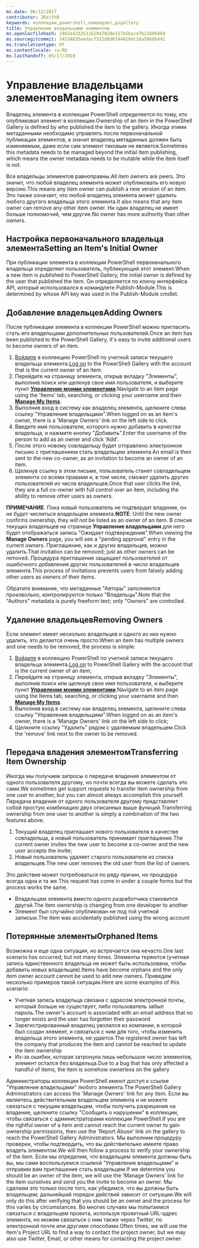 ```yaml
---
ms.date: 06/12/2017
contributor: JKeithB
keywords: коллекции,powershell,командлет,psgallery
title: Управление владельцами элементов
ms.openlocfilehash: 10d2a433253162847028e157b5bac47b23406469
ms.sourcegitcommit: 54534635eedacf531d8d6344019dc16a50b8b441
ms.translationtype: HT
ms.contentlocale: ru-RU
ms.lasthandoff: 05/17/2018
---
```

# <a name="managing-item-owners"></a><span data-ttu-id="28697-103">Управление владельцами элементов</span><span class="sxs-lookup"><span data-stu-id="28697-103">Managing item owners</span></span>

<span data-ttu-id="28697-104">Владелец элемента в коллекции PowerShell определяется по тому, кто опубликовал элемент в коллекции.</span><span class="sxs-lookup"><span data-stu-id="28697-104">Ownership of an item in the PowerShell Gallery is defined by who published the item to the gallery.</span></span>
<span data-ttu-id="28697-105">Иногда этими метаданными необходимо управлять после первоначальной публикации элементов, а значит владелец метаданных должен быть изменяемым, даже если сам элемент таковым не является.</span><span class="sxs-lookup"><span data-stu-id="28697-105">Sometimes this metadata needs to be managed beyond the initial item publishing, which means the owner metadata needs to be mutable while the item itself is not.</span></span>

<span data-ttu-id="28697-106">Все владельцы элементов равноправны.</span><span class="sxs-lookup"><span data-stu-id="28697-106">All item owners are peers.</span></span>
<span data-ttu-id="28697-107">Это значит, что любой владелец элемента может опубликовать его новую версию.</span><span class="sxs-lookup"><span data-stu-id="28697-107">This means any item owner can publish a new version of an item.</span></span> <span data-ttu-id="28697-108">Это также означает, что любой владелец элемента может удалить любого другого владельца этого элемента.</span><span class="sxs-lookup"><span data-stu-id="28697-108">It also means that any item owner can remove any other item owner.</span></span>
<span data-ttu-id="28697-109">Ни один владелец не имеет больше полномочий, чем другие.</span><span class="sxs-lookup"><span data-stu-id="28697-109">No owner has more authority than other owners.</span></span>

## <a name="setting-an-items-initial-owner"></a><span data-ttu-id="28697-110">Настройка первоначального владельца элемента</span><span class="sxs-lookup"><span data-stu-id="28697-110">Setting an Item's Initial Owner</span></span>

<span data-ttu-id="28697-111">При публикации элемента в коллекции PowerShell первоначального владельца определяет пользователь, публикующий этот элемент.</span><span class="sxs-lookup"><span data-stu-id="28697-111">When a new item is published to PowerShell Gallery, the initial owner is defined by the user that published the item.</span></span> <span data-ttu-id="28697-112">Он определяется по ключу интерфейса API, который использовался в командлете Publish-Module.</span><span class="sxs-lookup"><span data-stu-id="28697-112">This is determined by whose API key was used in the Publish-Module cmdlet.</span></span>

## <a name="adding-owners"></a><span data-ttu-id="28697-113">Добавление владельцев</span><span class="sxs-lookup"><span data-stu-id="28697-113">Adding Owners</span></span>

<span data-ttu-id="28697-114">После публикации элемента в коллекции PowerShell можно пригласить стать его владельцами дополнительных пользователей.</span><span class="sxs-lookup"><span data-stu-id="28697-114">Once an item has been published to the PowerShell Gallery, it's easy to invite additional users to become owners of an item.</span></span>

1. <span data-ttu-id="28697-115">[Войдите](https://powershellgallery.com/users/account/LogOn) в коллекцию PowerShell по учетной записи текущего владельца элемента.</span><span class="sxs-lookup"><span data-stu-id="28697-115">[Log on](https://powershellgallery.com/users/account/LogOn) to the PowerShell Gallery with the account that is the current owner of an item.</span></span>
2. <span data-ttu-id="28697-116">Перейдите на страницу элемента, открыв вкладку "Элементы", выполнив поиск или щелкнув свое имя пользователя, и выберите пункт [**Управление моими элементами**](https://www.powershellgallery.com/account/Packages).</span><span class="sxs-lookup"><span data-stu-id="28697-116">Navigate to an item page using the 'Items' tab, searching, or clicking your username and then [**Manage My Items**](https://www.powershellgallery.com/account/Packages).</span></span>
3. <span data-ttu-id="28697-117">Выполнив вход в систему как владелец элемента, щелкните слева ссылку "Управление владельцами".</span><span class="sxs-lookup"><span data-stu-id="28697-117">When logged on as an item's owner, there is a 'Manage Owners' link on the left side to click.</span></span>
4. <span data-ttu-id="28697-118">Введите имя пользователя, которого нужно добавить в качестве владельца, и нажмите кнопку "Добавить".</span><span class="sxs-lookup"><span data-stu-id="28697-118">Enter the username of the person to add as an owner and click 'Add'.</span></span>
5. <span data-ttu-id="28697-119">После этого новому совладельцу будет отправлено электронное письмо с приглашением стать владельцем элемента.</span><span class="sxs-lookup"><span data-stu-id="28697-119">An email is then sent to the new co-owner, as an invitation to become an owner of an item.</span></span>
6. <span data-ttu-id="28697-120">Щелкнув ссылку в этом письме, пользователь станет совладельцем элемента со всеми правами и, в том числе, сможет удалить других пользователей из числа владельцев.</span><span class="sxs-lookup"><span data-stu-id="28697-120">Once that user clicks the link, they are a full co-owner with full control over an item, including the ability to remove other users as owners.</span></span>

<span data-ttu-id="28697-121">**ПРИМЕЧАНИЕ**. Пока новый пользователь не подтвердит владение, он *не будет* числиться владельцем элемента.</span><span class="sxs-lookup"><span data-stu-id="28697-121">**NOTE**: Until the new owner confirms ownership, they *will not* be listed as an owner of an item.</span></span>
<span data-ttu-id="28697-122">В списке текущих владельцев на странице **Управление владельцами** для него будет отображаться запись "Ожидает подтверждения".</span><span class="sxs-lookup"><span data-stu-id="28697-122">When viewing the **Manage Owners** page, you will see a "pending approval" entry in the current owners.</span></span>
<span data-ttu-id="28697-123">Приглашение, как и других владельцев, можно удалить.</span><span class="sxs-lookup"><span data-stu-id="28697-123">That invitation can be removed; just as other owners can be removed.</span></span>
<span data-ttu-id="28697-124">Процедура приглашения защищает пользователей от ошибочного добавления других пользователей в число владельцев элемента.</span><span class="sxs-lookup"><span data-stu-id="28697-124">This process of invitations prevents users from falsely adding other users as owners of their items.</span></span>

<span data-ttu-id="28697-125">Обратите внимание, что метаданные "Авторы" заполняются произвольно, контролируются только "Владельцы".</span><span class="sxs-lookup"><span data-stu-id="28697-125">Note that the "Authors" metadata is purely freeform text; only "Owners" are controlled.</span></span>


## <a name="removing-owners"></a><span data-ttu-id="28697-126">Удаление владельцев</span><span class="sxs-lookup"><span data-stu-id="28697-126">Removing Owners</span></span>

<span data-ttu-id="28697-127">Если элемент имеет несколько владельцев и одного из них нужно удалить, это делается очень просто:</span><span class="sxs-lookup"><span data-stu-id="28697-127">When an item has multiple owners and one needs to be removed, the process is simple:</span></span>

1. <span data-ttu-id="28697-128">[Войдите](https://powershellgallery.com/users/account/LogOn) в коллекцию PowerShell по учетной записи текущего владельца элемента.</span><span class="sxs-lookup"><span data-stu-id="28697-128">[Log on](https://powershellgallery.com/users/account/LogOn) to PowerShell Gallery with the account that is the current owner of an item;</span></span>
2. <span data-ttu-id="28697-129">Перейдите на страницу элемента, открыв вкладку "Элементы", выполнив поиск или щелкнув свое имя пользователя, и выберите пункт [**Управление моими элементами**](https://www.powershellgallery.com/account/Packages).</span><span class="sxs-lookup"><span data-stu-id="28697-129">Navigate to an item page using the Items tab, searching, or clicking your username and then [**Manage My Items**](https://www.powershellgallery.com/account/Packages).</span></span>
3. <span data-ttu-id="28697-130">Выполнив вход в систему как владелец элемента, щелкните слева ссылку "Управление владельцами".</span><span class="sxs-lookup"><span data-stu-id="28697-130">When logged on as an item's owner, there is a 'Manage Owners' link on the left side to click;</span></span>
4. <span data-ttu-id="28697-131">Щелкните ссылку "Удалить" рядом с удаляемым владельцем.</span><span class="sxs-lookup"><span data-stu-id="28697-131">Click the 'remove' link next to the owner to be removed.</span></span>



## <a name="transferring-item-ownership"></a><span data-ttu-id="28697-132">Передача владения элементом</span><span class="sxs-lookup"><span data-stu-id="28697-132">Transferring Item Ownership</span></span>

<span data-ttu-id="28697-133">Иногда мы получаем запросы о передаче владения элементом от одного пользователя другому, но почти всегда вы можете сделать это сами.</span><span class="sxs-lookup"><span data-stu-id="28697-133">We sometimes get support requests to transfer item ownership from one user to another, but you can almost always accomplish this yourself.</span></span>
<span data-ttu-id="28697-134">Передача владения от одного пользователя другому представляет собой простую комбинацию двух описанных выше функций.</span><span class="sxs-lookup"><span data-stu-id="28697-134">Transferring ownership from one user to another is simply a combination of the two features above.</span></span>

1. <span data-ttu-id="28697-135">Текущий владелец приглашает нового пользователя в качестве совладельца, а новый пользователь принимает приглашение.</span><span class="sxs-lookup"><span data-stu-id="28697-135">The current owner invites the new user to become a co-owner and the new user accepts the invite;</span></span>
2. <span data-ttu-id="28697-136">Новый пользователь удаляет старого пользователя из списка владельцев.</span><span class="sxs-lookup"><span data-stu-id="28697-136">The new user removes the old user from the list of owners.</span></span>

<span data-ttu-id="28697-137">Это действие может потребоваться по ряду причин, но процедура всегда одна и та же.</span><span class="sxs-lookup"><span data-stu-id="28697-137">This request has come in under a couple forms but the process works the same.</span></span>

- <span data-ttu-id="28697-138">Владельцем элемента вместо одного разработчика становится другой.</span><span class="sxs-lookup"><span data-stu-id="28697-138">The item ownership is changing from one developer to another</span></span>
- <span data-ttu-id="28697-139">Элемент был случайно опубликован не под той учетной записью.</span><span class="sxs-lookup"><span data-stu-id="28697-139">The item was accidentally published using the wrong account</span></span>


## <a name="orphaned-items"></a><span data-ttu-id="28697-140">Потерянные элементы</span><span class="sxs-lookup"><span data-stu-id="28697-140">Orphaned Items</span></span>

<span data-ttu-id="28697-141">Возможна и еще одна ситуация, но встречается она нечасто.</span><span class="sxs-lookup"><span data-stu-id="28697-141">One last scenario has occurred, but not many times.</span></span>
<span data-ttu-id="28697-142">Элементы теряются (учетная запись единственного владельца не может быть использована, чтобы добавить новых владельцев).</span><span class="sxs-lookup"><span data-stu-id="28697-142">Items have become orphans and the only item owner account cannot be used to add new owners.</span></span>
<span data-ttu-id="28697-143">Приведем несколько примеров такой ситуации.</span><span class="sxs-lookup"><span data-stu-id="28697-143">Here are some examples of this scenario:</span></span>

- <span data-ttu-id="28697-144">Учетная запись владельца связана с адресом электронной почты, который больше не существует, либо пользователь забыл пароль.</span><span class="sxs-lookup"><span data-stu-id="28697-144">The owner's account is associated with an email address that no longer exists and the user has forgotten their password</span></span>
- <span data-ttu-id="28697-145">Зарегистрированный владелец уволился из компании, в которой был создан элемент, и связаться с ним для того, чтобы изменить владельца этого элемента, не удается.</span><span class="sxs-lookup"><span data-stu-id="28697-145">The registered owner has left the company that produces the item and cannot be reached to update the item ownership</span></span>
- <span data-ttu-id="28697-146">Из-за ошибки, которая затронула лишь небольшое число элементов, элемент остался без владельца.</span><span class="sxs-lookup"><span data-stu-id="28697-146">Due to a bug that has only affected a handful of items, the item is somehow ownerless on the gallery</span></span>

<span data-ttu-id="28697-147">Администраторы коллекции PowerShell имеют доступ к ссылке "Управление владельцами" любого элемента.</span><span class="sxs-lookup"><span data-stu-id="28697-147">The PowerShell Gallery Administrators can access the 'Manage Owners' link for any item.</span></span>
<span data-ttu-id="28697-148">Если вы являетесь действительным владельцем элемента и не можете связаться с текущим владельцем, чтобы получить разрешения на владение, щелкните ссылку "Сообщить о нарушении" в коллекции, чтобы связаться с администраторами коллекции PowerShell.</span><span class="sxs-lookup"><span data-stu-id="28697-148">If you are the rightful owner of a item and cannot reach the current owner to gain ownership permissions, then use the 'Report Abuse' link on the gallery to reach the PowerShell Gallery Administrators.</span></span>
<span data-ttu-id="28697-149">Мы выполним процедуру проверки, чтобы подтвердить, что вы действительно имеете право владеть элементом.</span><span class="sxs-lookup"><span data-stu-id="28697-149">We will then follow a process to verify your ownership of the item.</span></span>
<span data-ttu-id="28697-150">Если мы определим, что владельцем элемента должны быть вы, мы сами воспользуемся ссылкой "Управление владельцами" и отправим вам приглашение стать владельцем.</span><span class="sxs-lookup"><span data-stu-id="28697-150">If we determine you should be an owner of the item, we will use the 'Manage Owners' link for the item ourselves and send you the invite to become an owner.</span></span>
<span data-ttu-id="28697-151">Мы сделаем это только после того, как убедимся, что вы должны быть владельцем; дальнейший порядок действий зависит от ситуации.</span><span class="sxs-lookup"><span data-stu-id="28697-151">We will only do this after verifying that you should be an owner and the process for this varies by circumstances.</span></span>
<span data-ttu-id="28697-152">Во многих случаях мы попытаемся связаться с владельцем проекта, используя проектный URL-адрес элемента, но можем связаться с ним также через Twitter, по электронной почте или другими способами.</span><span class="sxs-lookup"><span data-stu-id="28697-152">Often times, we will use the item's Project URL to find a way to contact the project owner, but we may also use Twitter, Email, or other means for contacting the project owner.</span></span>